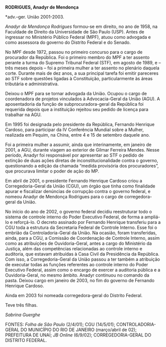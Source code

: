 **RODRIGUES, Anadyr de Mendonça**

\*adv.–ger. União 2001-2003.

*Anadyr de Mendonça Rodrigues* formou-se em direito, no ano de
1958, na Faculdade de Direito da Universidade de São Paulo (USP). Antes
de ingressar no Ministério Público Federal (MPF), atuou como advogada e
como assessora do governo do Distrito Federal e do Senado.

No MPF desde 1972, passou no primeiro concurso para o cargo de
procurador da República. Foi o primeiro membro do MPF a ter assento
perante a turma do Supremo Tribunal Federal (STF), em agosto de 1989, e
– três meses depois – foi a primeira mulher a ter assento no plenário
daquela corte. Durante mais de dez anos, a sua principal tarefa foi
emitir pareceres ao STF sobre questões ligadas à Constituição,
particularmente às áreas tributária e administrativa.

Deixou o MPF para se tornar advogada da União. Ocupou o cargo de
coordenadora de projetos vinculados à Advocacia-Geral da União (AGU). A
aposentadoria da função de subprocuradora-geral da República foi
requerida depois que a instituição rejeitou seu pedido de licença para
trabalhar na AGU.

Em 1995 foi designada pelo presidente da República, Fernando Henrique
Cardoso, para participar da IV Conferência Mundial sobre a Mulher,
realizada em Pequim, na China, entre 4 e 15 de setembro daquele ano.

Foi a primeira mulher a assumir, ainda que interinamente, em janeiro de
2001, a AGU, durante viagem ao exterior de Gilmar Ferreira Mendes. Nesse
período, Anadyr foi responsável por apresentar ao STF o pedido de
extinção de duas ações diretas de inconstitucionalidade contra o
governo, questionando a edição da chamada “medida provisória dos
procuradores”, que procurava limitar o poder de ação do MP.

Em abril de 2001, o presidente Fernando Henrique Cardoso criou a
Corregedoria-Geral da União (CGU), um órgão que tinha como finalidade
apurar e fiscalizar denúncias de corrupção contra o governo federal, e
nomeou Anadyr de Mendonça Rodrigues para o cargo de corregedora-geral da
União.

No início do ano de 2002, o governo federal decidiu reestruturar todo o
sistema de controle interno do Poder Executivo Federal, de forma a
ampliá-lo e reforçá-lo. O decreto assinado por Fernando Henrique
transferiu para a CGU toda a estrutura da Secretaria Federal de Controle
Interno. Esse foi o embrião da Controladoria-Geral da União. Na ocasião,
foram transferidas, ainda, para a CGU, a Comissão de Coordenação de
Controle Interno, assim como as atribuições de Ouvidoria-Geral, antes a
cargo do Ministério da Justiça, além das competências relacionadas ao
controle interno e auditoria, que estavam atribuídas à Casa Civil da
Presidência da República. Com isso, a Corregedoria-Geral da União passou
a ter também a atribuição de executar todas as funções referentes ao
controle interno do Poder Executivo Federal, assim como o encargo de
exercer a auditoria pública e a Ouvidoria-Geral, no mesmo âmbito. Anadyr
continuou no comando da pasta. Deixou cargo em janeiro de 2003, no fim
do governo de Fernando Henrique Cardoso.

Ainda em 2003 foi nomeada corregedora-geral do Distrito Federal.

Teve três filhas.

*Sabrina Guerghe*

FONTES: *Folha de São Paulo* (2/4/01); CGU (14/5/01);
CONTROLADORIA-GERAL DO MUNICÍPIO DO RIO DE JANEIRO (março/abril de 02);
PREFEITURA DE UNAÍ; *JB Online* (6/9/02); CORREGEDORIA-GERAL DO DISTRITO
FEDERAL.
